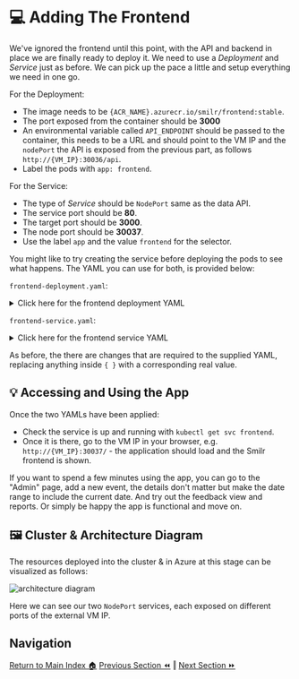 # 💻 Adding The Frontend

We've ignored the frontend until this point, with the API and backend in place we are finally ready
to deploy it. We need to use a _Deployment_ and _Service_ just as before. We can pick up the pace a
little and setup everything we need in one go.

For the Deployment:

- The image needs to be `{ACR_NAME}.azurecr.io/smilr/frontend:stable`.
- The port exposed from the container should be **3000**
- An environmental variable called `API_ENDPOINT` should be passed to the container, this needs to be
  a URL and should point to the VM IP and the `nodePort` the API is exposed from the previous part,
  as follows `http://{VM_IP}:30036/api`.
- Label the pods with `app: frontend`.

For the Service:

- The type of _Service_ should be `NodePort` same as the data API.
- The service port should be **80**.
- The target port should be **3000**.
- The node port should be **30037**.
- Use the label `app` and the value `frontend` for the selector.

You might like to try creating the service before deploying the pods to see what happens. The YAML you
can use for both, is provided below:

`frontend-deployment.yaml`:

<details markdown="1">
<summary>Click here for the frontend deployment YAML</summary>

```yaml
kind: Deployment
apiVersion: apps/v1

metadata:
  name: frontend

spec:
  replicas: 1
  selector:
    matchLabels:
      app: frontend
  template:
    metadata:
      labels:
        app: frontend
    spec:
      containers:
        - name: frontend-container

          image: {ACR_NAME}.azurecr.io/smilr/frontend:stable
          imagePullPolicy: Always

          ports:
            - containerPort: 3000

          env:
            - name: API_ENDPOINT
              value: http://{VM_IP}:30036/api
```

</details>

`frontend-service.yaml`:

<details markdown="1">
<summary>Click here for the frontend service YAML</summary>

```yaml
kind: Service
apiVersion: v1

metadata:
  name: frontend

spec:
  type: NodePort
  selector:
    app: frontend
  ports:
    - protocol: TCP
      port: 80
      targetPort: 3000
      nodePort: 30037
```

</details>

As before, the there are changes that are required to the supplied YAML, replacing anything inside
`{ }` with a corresponding real value.

## 💡 Accessing and Using the App

Once the two YAMLs have been applied:

- Check the service is up and running with `kubectl get svc frontend`.
- Once it is there, go to the VM IP in your browser, e.g. `http://{VM_IP}:30037/` - the application
  should load and the Smilr frontend is shown.

If you want to spend a few minutes using the app, you can go to the "Admin" page, add a new event,
the details don't matter but make the date range to include the current date. And try out the feedback
view and reports. Or simply be happy the app is functional and move on.

## 🖼️ Cluster & Architecture Diagram

The resources deployed into the cluster & in Azure at this stage can be visualized as follows:

![architecture diagram](./diagram.png)

Here we can see our two `NodePort` services, each exposed on different ports of the external VM IP.

## Navigation

[Return to Main Index 🏠](../../readme.md)
[Previous Section ⏪](../05-network-basics/readme.md) ‖ [Next Section ⏩](../07-improvements/readme.md)
